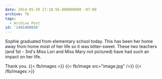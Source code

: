 ```yaml
---
date: 2014-05-29 17:10:56.000000000 -07:00
archive: fb
tags: 
  - Archive Post
id: '1401408656'
---
```


Sophie graduated from elementary school today. This has been her home away from home most of her life so it was bitter-sweet. These two teachers (and 1st - 3rd's Miss Lori and Miss Mary not pictured) have had such an impact on her life.

Thank you.
{{< fb/images >}}
{{< fb/image src="image.jpg" />}}
{{< /fb/images >}}
